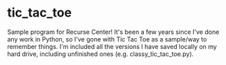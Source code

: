 # tic_tac_toe
Sample program for Recurse Center!
It's been a few years since I've done any work in Python, so I've gone with Tic Tac Toe as a sample/way to remember things. I'm included all the versions I have saved locally on my hard drive, including unfinished ones (e.g. classy_tic_tac_toe.py).
